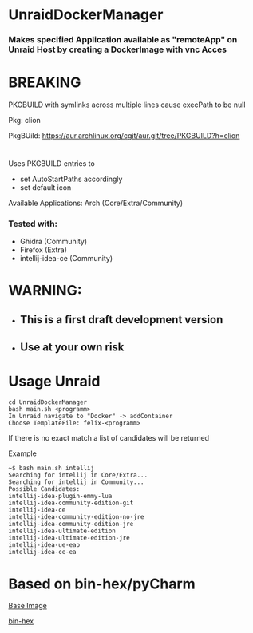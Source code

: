 # UnraidDockerManager
### Makes specified Application available as "remoteApp" on Unraid  Host by creating a DockerImage with vnc Acces

# BREAKING 

PKGBUILD with symlinks across multiple lines  cause execPath to be null

Pkg: clion

PkgBUild: https://aur.archlinux.org/cgit/aur.git/tree/PKGBUILD?h=clion

#
Uses PKGBUILD entries to
- set AutoStartPaths accordingly
- set default icon

Available Applications:
Arch (Core/Extra/Community) 

### Tested with:
- Ghidra (Community) 
- Firefox (Extra) 
- intellij-idea-ce  (Community)

# WARNING:
- ## This is a first draft development version

- ## Use at your own risk

#

# Usage Unraid
```
cd UnraidDockerManager 
bash main.sh <programm>
In Unraid navigate to "Docker" -> addContainer
Choose TemplateFile: felix-<programm>
```
If there is no exact match a list  of candidates will be returned

Example
```
~$ bash main.sh intellij
Searching for intellij in Core/Extra...
Searching for intellij in Community...
Possible Candidates:
intellij-idea-plugin-emmy-lua
intellij-idea-community-edition-git
intellij-idea-ce
intellij-idea-community-edition-no-jre
intellij-idea-community-edition-jre
intellij-idea-ultimate-edition
intellij-idea-ultimate-edition-jre
intellij-idea-ue-eap
intellij-idea-ce-ea
```

# Based on bin-hex/pyCharm
[Base Image](https://github.com/binhex/arch-pycharm)


[bin-hex](https://github.com/binhex/)
